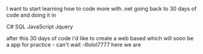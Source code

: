 I want to start learning how to code more with 
 .net  going back to 30 days of code and doing it in 
 
 C#
 SQL
 JavaScript
 Jquery
 
 after this 30 days of code i'd like to create a web based which will soon be a app
 for practice - can't wait -lllolol7777
 here we are 